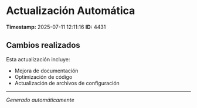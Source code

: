 # Actualización Automática

**Timestamp:** 2025-07-11 12:11:16
**ID:** 4431

## Cambios realizados

Esta actualización incluye:
- Mejora de documentación
- Optimización de código
- Actualización de archivos de configuración

---
*Generado automáticamente*
